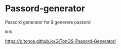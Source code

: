 # Passord-generator
Passord generator for å generere passord



link :

https://gitonos.github.io/GiTonOS-Passord-Generator/
